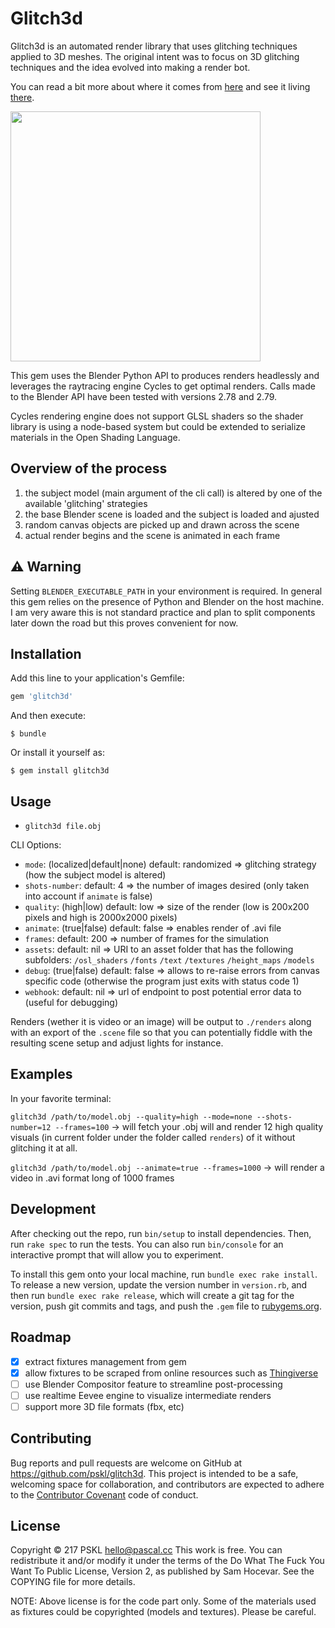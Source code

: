 # Glitch3d

Glitch3d is an automated render library that uses glitching techniques applied to 3D meshes. The original intent was to focus on 3D glitching techniques and the idea evolved into making a render bot.

You can read a bit more about where it comes from [here](http://pascal.cc/blog/glitches) and see it living [there](https://twitter.com/glitchdemon).

<img src="https://raw.githubusercontent.com/pskl/glitch3d/master/fixtures/examples/demo.jpg" width="400">

This gem uses the Blender Python API to produces renders headlessly and leverages the raytracing engine Cycles to get optimal renders. Calls made to the Blender API have been tested with versions 2.78 and 2.79.

Cycles rendering engine does not support GLSL shaders so the shader library is using a node-based system but could be extended to serialize materials in the Open Shading Language.

## Overview of the process

1) the subject model (main argument of the cli call) is altered by one of the available 'glitching' strategies
2) the base Blender scene is loaded and the subject is loaded and ajusted
3) random canvas objects are picked up and drawn across the scene
4) actual render begins and the scene is animated in each frame

## :warning: Warning

Setting `BLENDER_EXECUTABLE_PATH` in your environment is required. In general this gem relies on the presence of Python and Blender on the host machine. I am very aware this is not standard practice and plan to split components later down the road but this proves convenient for now.

## Installation

Add this line to your application's Gemfile:

```ruby
gem 'glitch3d'
```

And then execute:

    $ bundle

Or install it yourself as:

    $ gem install glitch3d

## Usage

- `glitch3d file.obj`

CLI Options:
- `mode`: (localized|default|none) default: randomized => glitching strategy (how the subject model is altered)
- `shots-number`: default: 4 => the number of images desired (only taken into account if `animate` is false)
- `quality`: (high|low) default: low => size of the render (low is 200x200 pixels and high is 2000x2000 pixels)
- `animate`: (true|false) default: false => enables render of .avi file
- `frames`: default: 200 => number of frames for the simulation
- `assets`: default: nil => URI to an asset folder that has the following subfolders: `/osl_shaders` `/fonts` `/text` `/textures` `/height_maps` `/models`
- `debug`: (true|false) default: false => allows to re-raise errors from canvas specific code (otherwise the program just exits with status code 1)
- `webhook`: default: nil => url of endpoint to post potential error data to (useful for debugging)

Renders (wether it is video or an image) will be output to `./renders` along with an export of the `.scene` file so that you can potentially fiddle with the resulting scene setup and adjust lights for instance.

## Examples

In your favorite terminal:

`glitch3d /path/to/model.obj --quality=high --mode=none --shots-number=12 --frames=100`
-> will fetch your .obj will and render 12 high quality visuals (in current folder under the folder called `renders`) of it without glitching it at all.

`glitch3d /path/to/model.obj --animate=true --frames=1000`
-> will render a video in .avi format long of 1000 frames

## Development

After checking out the repo, run `bin/setup` to install dependencies. Then, run `rake spec` to run the tests. You can also run `bin/console` for an interactive prompt that will allow you to experiment.

To install this gem onto your local machine, run `bundle exec rake install`. To release a new version, update the version number in `version.rb`, and then run `bundle exec rake release`, which will create a git tag for the version, push git commits and tags, and push the `.gem` file to [rubygems.org](https://rubygems.org).

## Roadmap

- [x] extract fixtures management from gem
- [x] allow fixtures to be scraped from online resources such as [Thingiverse](https://www.thingiverse.com/)
- [ ] use Blender Compositor feature to streamline post-processing
- [ ] use realtime Eevee engine to visualize intermediate renders
- [ ] support more 3D file formats (fbx, etc)

## Contributing

Bug reports and pull requests are welcome on GitHub at https://github.com/pskl/glitch3d. This project is intended to be a safe, welcoming space for collaboration, and contributors are expected to adhere to the [Contributor Covenant](http://contributor-covenant.org) code of conduct.

## License

Copyright © 217 PSKL <hello@pascal.cc>
This work is free. You can redistribute it and/or modify it under the
terms of the Do What The Fuck You Want To Public License, Version 2,
as published by Sam Hocevar. See the COPYING file for more details.

NOTE: Above license is for the code part only. Some of the materials used as fixtures could be copyrighted (models and textures). Please be careful.
